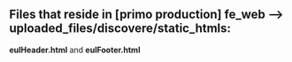 ## Files that reside in [primo production] fe_web --> uploaded_files/discovere/static_htmls:
**eulHeader.html** and **eulFooter.html**
